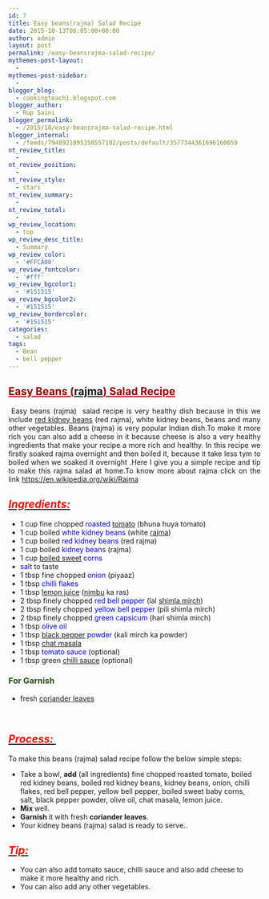 ```yaml
---
id: 7
title: Easy beans(rajma) Salad Recipe
date: 2015-10-13T06:05:00+00:00
author: admin
layout: post
permalink: /easy-beansrajma-salad-recipe/
mythemes-post-layout:
  - 
mythemes-post-sidebar:
  - 
blogger_blog:
  - cookingteach1.blogspot.com
blogger_author:
  - Rup Saini
blogger_permalink:
  - /2015/10/easy-beansrajma-salad-recipe.html
blogger_internal:
  - /feeds/7948921895358557192/posts/default/3577344361696160659
nt_review_title:
  - 
nt_review_position:
  - 
nt_review_style:
  - stars
nt_review_summary:
  - 
nt_review_total:
  - 
wp_review_location:
  - top
wp_review_desc_title:
  - Summary
wp_review_color:
  - '#FFCA00'
wp_review_fontcolor:
  - '#fff'
wp_review_bgcolor1:
  - '#151515'
wp_review_bgcolor2:
  - '#151515'
wp_review_bordercolor:
  - '#151515'
categories:
  - salad
tags:
  - Bean
  - bell pepper
---
```

<div dir="ltr" style="text-align: left;">
  <div style="clear: both; text-align: center;">
  </div>
  
  <h2>
    <span style="color: #990000; text-decoration: underline;">Easy Beans (<a class="zem_slink" title="Rajma" href="http://en.wikipedia.org/wiki/Rajma" target="_blank" rel="wikipedia">rajma</a>) Salad Recipe</span>
  </h2>
  
  <div style="text-align: justify;">
     Easy beans (rajma)  salad recipe is very healthy dish because in this we include <a title="Phaseolus vulgaris" href="http://en.wikipedia.org/wiki/Phaseolus_vulgaris" target="_blank" rel="wikipedia">red kidney beans</a> (red rajma), white kidney beans, beans and many other vegetables. Beans (rajma) is very popular Indian dish.To make it more rich you can also add a cheese in it because cheese is also a very healthy ingredients that make your recipe a more rich and healthy. In this recipe we firstly soaked rajma overnight and then boiled it, because it take less tym to boiled when we soaked it overnight .Here I give you a simple recipe and tip to make this rajma salad at home.To know more about rajma click on the link <a href="https://en.wikipedia.org/wiki/Rajma">https://en.wikipedia.org/wiki/Rajma</a>
  </div>
  
  <h2 style="text-align: left;">
    <i><u><span style="color: red;">Ingredients: </span></u></i>
  </h2>
  
  <ul>
    <li>
      1 cup fine chopped <span style="color: blue;">roasted </span><a title="Tomato" href="http://en.wikipedia.org/wiki/Tomato" target="_blank" rel="wikipedia">tomato</a> (bhuna huya tomato)
    </li>
    <li>
      1 cup boiled <span style="color: blue;">white kidney beans</span> (white <a title="Rajma" href="http://en.wikipedia.org/wiki/Rajma" target="_blank" rel="wikipedia">rajma</a>)
    </li>
    <li>
      1 cup boiled <span style="color: blue;">red kidney beans</span> (red rajma)
    </li>
    <li>
      1 cup boiled<span style="color: blue;"> kidney bean</span>s (rajma)
    </li>
    <li>
      1 cup <a title="Hard candy" href="http://en.wikipedia.org/wiki/Hard_candy" target="_blank" rel="wikipedia">boiled sweet</a> <span style="color: blue;">corns</span>
    </li>
    <li>
      <span style="color: blue;">salt</span> to taste
    </li>
    <li>
      1 tbsp fine chopped <span style="color: blue;">onion </span>(piyaaz)
    </li>
    <li>
      1 tbsp <span style="color: blue;">chilli flakes</span>
    </li>
    <li>
      1 tbsp <a title="Lemonade" href="http://en.wikipedia.org/wiki/Lemonade" target="_blank" rel="wikipedia">lemon juice</a> (<a title="Lemon" href="http://en.wikipedia.org/wiki/Lemon" target="_blank" rel="wikipedia">nimbu</a> ka ras)
    </li>
    <li>
      2 tbsp finely chopped<span style="color: blue;"> red bell pepper</span> (lal <a title="Bell pepper" href="http://en.wikipedia.org/wiki/Bell_pepper" target="_blank" rel="wikipedia">shimla mirch</a>)
    </li>
    <li>
      2 tbsp finely chopped <span style="color: blue;">yellow bell pepper</span> (pili shimla mirch)
    </li>
    <li>
      2 tbsp finely chopped<span style="color: blue;"> green capsicum</span> (hari shimla mirch)
    </li>
    <li>
      1 tbsp <span style="color: blue;">olive oil</span>
    </li>
    <li>
      1 tbsp <a title="Black pepper" href="http://en.wikipedia.org/wiki/Black_pepper" target="_blank" rel="wikipedia">black pepper</a> <span style="color: blue;">powder</span> (kali mirch ka powder)
    </li>
    <li>
      1 tbsp <a title="Chaat masala" href="http://en.wikipedia.org/wiki/Chaat_masala" target="_blank" rel="wikipedia">chat masala</a>
    </li>
    <li>
      1 tbsp<span style="color: blue;"> tomato sauce</span> (optional)
    </li>
    <li>
      1 tbsp green <a title="Hot sauce" href="http://en.wikipedia.org/wiki/Hot_sauce" target="_blank" rel="wikipedia">chilli sauce</a> (optional)
    </li>
  </ul>
  
  <h3 style="text-align: left;">
    <span style="color: #274e13;">For Garnish </span>
  </h3>
  
  <ul>
    <li>
      fresh <a title="Coriander" href="http://en.wikipedia.org/wiki/Coriander" target="_blank" rel="wikipedia">coriander leaves</a>
    </li>
  </ul>
  
  <p>
    &nbsp;
  </p>
  
  <h2>
    <i><u><span style="color: red;">Process: </span></u></i>
  </h2>
  
  <p>
    To make this beans (rajma) salad recipe follow the below simple steps:
  </p>
  
  <ul>
    <li>
      Take a bowl, <b>add</b> (all ingredients) fine chopped roasted tomato, boiled red kidney beans, boiled red kidney beans, kidney beans, onion, chilli flakes, red bell pepper, yellow bell pepper, boiled sweet baby corns, salt, black pepper powder, olive oil, chat masala, lemon juice.
    </li>
    <li>
      <b>Mix </b>well.
    </li>
    <li>
      <b>Garnish </b>it with fresh <b>coriander leaves</b>.
    </li>
    <li>
      Your kidney beans (rajma) salad is ready to serve..
    </li>
  </ul>
  
  <h2 style="text-align: left;">
    <i><u><span style="color: red;">Tip: </span></u></i>
  </h2>
  
  <ul>
    <li>
      You can also add tomato sauce, chilli sauce and also add cheese to make it more healthy and rich.
    </li>
    <li>
      You can also add any other vegetables.
    </li>
  </ul>
</div>